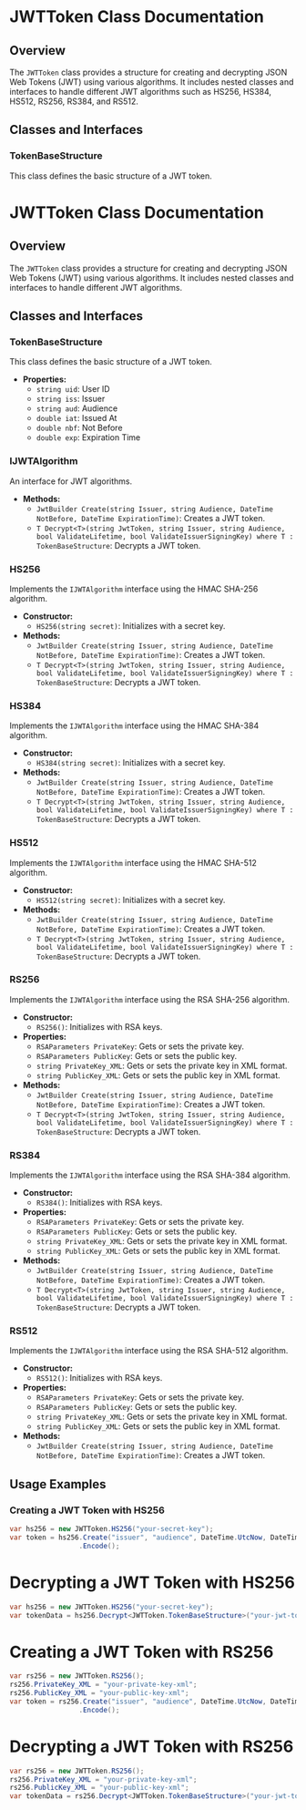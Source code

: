 # JWTToken Class Documentation

## Overview
The `JWTToken` class provides a structure for creating and decrypting JSON Web Tokens (JWT) using various algorithms. It includes nested classes and interfaces to handle different JWT algorithms such as HS256, HS384, HS512, RS256, RS384, and RS512.

## Classes and Interfaces

### TokenBaseStructure
This class defines the basic structure of a JWT token.

# JWTToken Class Documentation

## Overview
The `JWTToken` class provides a structure for creating and decrypting JSON Web Tokens (JWT) using various algorithms. It includes nested classes and interfaces to handle different JWT algorithms.

## Classes and Interfaces

### TokenBaseStructure
This class defines the basic structure of a JWT token.
- **Properties:**
  - `string uid`: User ID
  - `string iss`: Issuer
  - `string aud`: Audience
  - `double iat`: Issued At
  - `double nbf`: Not Before
  - `double exp`: Expiration Time

### IJWTAlgorithm
An interface for JWT algorithms.
- **Methods:**
  - `JwtBuilder Create(string Issuer, string Audience, DateTime NotBefore, DateTime ExpirationTime)`: Creates a JWT token.
  - `T Decrypt<T>(string JwtToken, string Issuer, string Audience, bool ValidateLifetime, bool ValidateIssuerSigningKey) where T : TokenBaseStructure`: Decrypts a JWT token.

### HS256
Implements the `IJWTAlgorithm` interface using the HMAC SHA-256 algorithm.
- **Constructor:**
  - `HS256(string secret)`: Initializes with a secret key.
- **Methods:**
  - `JwtBuilder Create(string Issuer, string Audience, DateTime NotBefore, DateTime ExpirationTime)`: Creates a JWT token.
  - `T Decrypt<T>(string JwtToken, string Issuer, string Audience, bool ValidateLifetime, bool ValidateIssuerSigningKey) where T : TokenBaseStructure`: Decrypts a JWT token.

### HS384
Implements the `IJWTAlgorithm` interface using the HMAC SHA-384 algorithm.
- **Constructor:**
  - `HS384(string secret)`: Initializes with a secret key.
- **Methods:**
  - `JwtBuilder Create(string Issuer, string Audience, DateTime NotBefore, DateTime ExpirationTime)`: Creates a JWT token.
  - `T Decrypt<T>(string JwtToken, string Issuer, string Audience, bool ValidateLifetime, bool ValidateIssuerSigningKey) where T : TokenBaseStructure`: Decrypts a JWT token.

### HS512
Implements the `IJWTAlgorithm` interface using the HMAC SHA-512 algorithm.
- **Constructor:**
  - `HS512(string secret)`: Initializes with a secret key.
- **Methods:**
  - `JwtBuilder Create(string Issuer, string Audience, DateTime NotBefore, DateTime ExpirationTime)`: Creates a JWT token.
  - `T Decrypt<T>(string JwtToken, string Issuer, string Audience, bool ValidateLifetime, bool ValidateIssuerSigningKey) where T : TokenBaseStructure`: Decrypts a JWT token.

### RS256
Implements the `IJWTAlgorithm` interface using the RSA SHA-256 algorithm.
- **Constructor:**
  - `RS256()`: Initializes with RSA keys.
- **Properties:**
  - `RSAParameters PrivateKey`: Gets or sets the private key.
  - `RSAParameters PublicKey`: Gets or sets the public key.
  - `string PrivateKey_XML`: Gets or sets the private key in XML format.
  - `string PublicKey_XML`: Gets or sets the public key in XML format.
- **Methods:**
  - `JwtBuilder Create(string Issuer, string Audience, DateTime NotBefore, DateTime ExpirationTime)`: Creates a JWT token.
  - `T Decrypt<T>(string JwtToken, string Issuer, string Audience, bool ValidateLifetime, bool ValidateIssuerSigningKey) where T : TokenBaseStructure`: Decrypts a JWT token.

### RS384
Implements the `IJWTAlgorithm` interface using the RSA SHA-384 algorithm.
- **Constructor:**
  - `RS384()`: Initializes with RSA keys.
- **Properties:**
  - `RSAParameters PrivateKey`: Gets or sets the private key.
  - `RSAParameters PublicKey`: Gets or sets the public key.
  - `string PrivateKey_XML`: Gets or sets the private key in XML format.
  - `string PublicKey_XML`: Gets or sets the public key in XML format.
- **Methods:**
  - `JwtBuilder Create(string Issuer, string Audience, DateTime NotBefore, DateTime ExpirationTime)`: Creates a JWT token.
  - `T Decrypt<T>(string JwtToken, string Issuer, string Audience, bool ValidateLifetime, bool ValidateIssuerSigningKey) where T : TokenBaseStructure`: Decrypts a JWT token.

### RS512
Implements the `IJWTAlgorithm` interface using the RSA SHA-512 algorithm.
- **Constructor:**
  - `RS512()`: Initializes with RSA keys.
- **Properties:**
  - `RSAParameters PrivateKey`: Gets or sets the private key.
  - `RSAParameters PublicKey`: Gets or sets the public key.
  - `string PrivateKey_XML`: Gets or sets the private key in XML format.
  - `string PublicKey_XML`: Gets or sets the public key in XML format.
- **Methods:**
  - `JwtBuilder Create(string Issuer, string Audience, DateTime NotBefore, DateTime ExpirationTime)`: Creates a JWT token.

## Usage Examples

### Creating a JWT Token with HS256
```csharp
var hs256 = new JWTToken.HS256("your-secret-key");
var token = hs256.Create("issuer", "audience", DateTime.UtcNow, DateTime.UtcNow.AddHours(1))
                 .Encode();
```

# Decrypting a JWT Token with HS256

```csharp
var hs256 = new JWTToken.HS256("your-secret-key");
var tokenData = hs256.Decrypt<JWTToken.TokenBaseStructure>("your-jwt-token", "issuer", "audience", true, true);
```

# Creating a JWT Token with RS256

```csharp
var rs256 = new JWTToken.RS256();
rs256.PrivateKey_XML = "your-private-key-xml";
rs256.PublicKey_XML = "your-public-key-xml";
var token = rs256.Create("issuer", "audience", DateTime.UtcNow, DateTime.UtcNow.AddHours(1))
                 .Encode();
```

# Decrypting a JWT Token with RS256

```csharp
var rs256 = new JWTToken.RS256();
rs256.PrivateKey_XML = "your-private-key-xml";
rs256.PublicKey_XML = "your-public-key-xml";
var tokenData = rs256.Decrypt<JWTToken.TokenBaseStructure>("your-jwt-token", "issuer", "audience", true, true);
```

